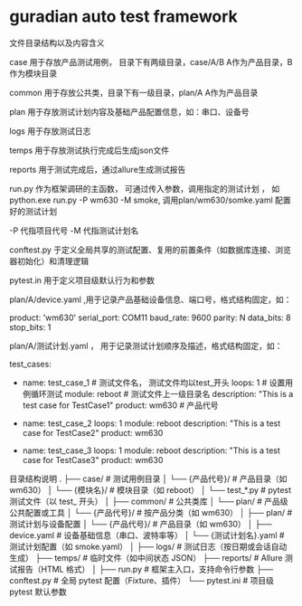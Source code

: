 # guradian auto test framework 

文件目录结构以及内容含义

case       用于存放产品测试用例， 目录下有两级目录，case/A/B  A作为产品目录，B作为模块目录

common     用于存放公共类，目录下有一级目录，plan/A  A作为产品目录

plan       用于存放测试计划内容及基础产品配置信息，如：串口、设备号

logs       用于存放测试日志

temps      用于存放测试执行完成后生成json文件

reports    用于测试完成后，通过allure生成测试报告


run.py     作为框架调研的主函数， 可通过传入参数，调用指定的测试计划 ， 如 python.exe run.py -P wm630 -M smoke, 调用plan/wm630/somke.yaml 配置好的测试计划

-P 代指项目代号   -M 代指测试计划名

conftest.py 于定义全局共享的测试配置、复用的前置条件（如数据库连接、浏览器初始化）和清理逻辑

pytest.in 用于定义项目级默认行为和参数

plan/A/device.yaml ,用于记录产品基础设备信息、端口号，格式结构固定，如：

product: 'wm630'
serial_port: COM11
baud_rate: 9600
parity: N
data_bits: 8
stop_bits: 1

plan/A/测试计划.yaml ， 用于记录测试计划顺序及描述，格式结构固定，如：

test_cases:
  - name: test_case_1  # 测试文件名， 测试文件均以test_开头
    loops: 1   # 设置用例循环测试
    module: reboot  # 测试文件上一级目录名
    description: "This is a test case for TestCase1"
    product: wm630   # 产品代号

  - name: test_case_2
    loops: 1
    module: reboot
    description: "This is a test case for TestCase2"
    product: wm630

  - name: test_case_3
    loops: 1
    module: reboot
    description: "This is a test case for TestCase3"
    product: wm630

目录结构说明
.
├── case/               # 测试用例目录
│   └── {产品代号}/      # 产品目录（如 wm630）
│       └── {模块名}/    # 模块目录（如 reboot）
│           └── test_*.py  # pytest 测试文件（以 test_ 开头）
│
├── common/             # 公共类库
│   └── plan/           # 产品级公共配置或工具
│       └── {产品代号}/  # 按产品分类（如 wm630）
│
├── plan/               # 测试计划与设备配置
│   └── {产品代号}/      # 产品目录（如 wm630）
│       ├── device.yaml   # 设备基础信息（串口、波特率等）
│       └── {测试计划名}.yaml  # 测试计划配置（如 smoke.yaml）
│
├── logs/               # 测试日志（按日期或会话自动生成）
├── temps/              # 临时文件（如中间状态 JSON）
├── reports/            # Allure 测试报告（HTML 格式）
│
├── run.py              # 框架主入口，支持命令行参数
├── conftest.py         # 全局 pytest 配置（Fixture、插件）
└── pytest.ini          # 项目级 pytest 默认参数
